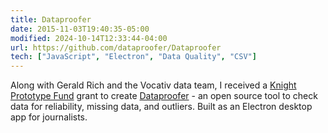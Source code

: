 ```yaml
---
title: Dataproofer
date: 2015-11-03T19:40:35-05:00
modified: 2024-10-14T12:33:44-04:00
url: https://github.com/dataproofer/Dataproofer
tech: ["JavaScript", "Electron", "Data Quality", "CSV"]
---
```


Along with Gerald Rich and the Vocativ data team, I received a [Knight Prototype Fund](https://knightfoundation.org/articles/20-ideas-receive-support-knight-prototype-fund-media-and-information-projects/) grant to create [Dataproofer](https://github.com/dataproofer/Dataproofer) - an open source tool to check data for reliability, missing data, and outliers. Built as an Electron desktop app for journalists.

